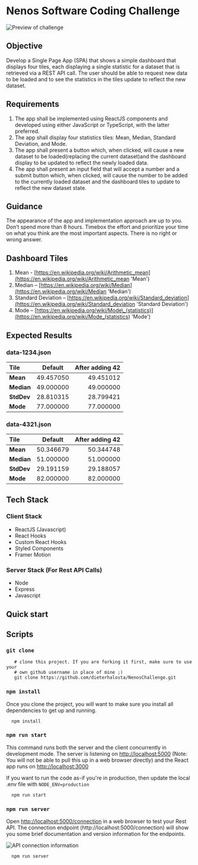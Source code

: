 # Nenos Software Coding Challenge

![Preview of challenge](statistics-challenge.gif)

## Objective

Develop a Single Page App (SPA) that shows a simple dashboard that displays four tiles, each displaying a single statistic for a dataset that is retrieved via a REST API call. The user should be able to request new data to be loaded and to see the statistics in the tiles update to reflect the new dataset.

## Requirements

1. The app shall be implemented using ReactJS components and developed using either JavaScript or TypeScript, with the latter preferred.
2. The app shall display four statistics tiles: Mean, Median, Standard Deviation, and Mode.
3. The app shall present a button which, when clicked, will cause a new dataset to be loaded(replacing the current dataset)and the dashboard display to be updated to reflect the newly loaded data.
4. The app shall present an input field that will accept a number and a submit button which, when clicked, will cause the number to be added to the currently loaded dataset and the dashboard tiles to update to reflect the new dataset state.

## Guidance

The appearance of the app and implementation approach are up to you. Don’t spend more than 8 hours. Timebox the effort and prioritize your time on what you think are the most important aspects. There is no right or wrong answer.

## Dashboard Tiles

1. Mean - [https://en.wikipedia.org/wiki/Arithmetic_mean](https://en.wikipedia.org/wiki/Arithmetic_mean 'Mean')
2. Median – [https://en.wikipedia.org/wiki/Median](https://en.wikipedia.org/wiki/Median 'Median')
3. Standard Deviation – [https://en.wikipedia.org/wiki/Standard_deviation](https://en.wikipedia.org/wiki/Standard_deviation 'Standard Deviation')
4. Mode – [https://en.wikipedia.org/wiki/Mode\_(statistics)](<https://en.wikipedia.org/wiki/Mode_(statistics)> 'Mode')

## Expected Results

### data-1234.json

| Tile       |  Default  | After adding 42 |
| :--------- | :-------: | --------------: |
| **Mean**   | 49.457050 |       49.451012 |
| **Median** | 49.000000 |       49.000000 |
| **StdDev** | 28.810315 |       28.799421 |
| **Mode**   | 77.000000 |       77.000000 |

### data-4321.json

| Tile       |  Default  | After adding 42 |
| :--------- | :-------: | --------------: |
| **Mean**   | 50.346679 |       50.344748 |
| **Median** | 51.000000 |       51.000000 |
| **StdDev** | 29.191159 |       29.188057 |
| **Mode**   | 82.000000 |       82.000000 |

## Tech Stack

### Client Stack

- ReactJS (Javascript)
- React Hooks
- Custom React Hooks
- Styled Components
- Framer Motion

### Server Stack (For Rest API Calls)

- Node
- Express
- Javascript



## Quick start

## Scripts

### `git clone`

```shell
   # clone this project. If you are forking it first, make sure to use your
   # own github username in place of mine ;)
   git clone https://github.com/dieterhalosta/NenosChallenge.git
```

### `npm install`

Once you clone the project, you will want to make sure you install all dependencies to get up and running.

```shell
  npm install
```

### `npm run start`

This command runs both the server and the client concurrently in development mode. The server is listening on [http://localhost:5000](http://localhost:5000) (Note: You will not be able to pull this up in a web browser directly) and the React app runs on [http://localhost:3000](http://localhost:3000)

If you want to run the code as-if you're in production, then update the local .env file with `NODE_ENV=production`

```shell
  npm run start
```

### `npm run server`

Open [http://localhost:5000/connection](http://localhost:5000/connection) in a web browser to test your Rest API. The connection endpoint (http://localhost:5000/connection) will show you some brief documentation and version information for the endpoints.

![API connection information](stats-connection-response.png)

```shell
  npm run server
```